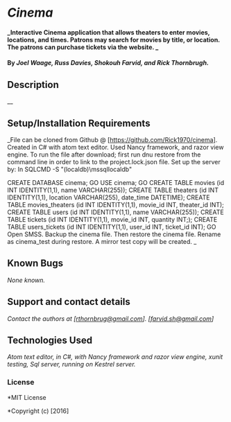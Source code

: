 # _Cinema_

#### _Interactive Cinema application that allows theaters to enter movies, locations, and times.  Patrons may search for movies by title, or location.  The patrons can purchase tickets via the website. _

#### By _**Joel Waage, Russ Davies, Shokouh Farvid, and Rick Thornbrugh.**_

## Description

__

## Setup/Installation Requirements

_File can be cloned from Github @ [https://github.com/Rick1970/cinema].
Created in C# with atom text editor.  Used Nancy framework, and razor view engine.  To run the file after download; first run dnu restore from the command line in order to link to the project.lock.json file. Set up the server by:
In SQLCMD -S "(localdb)\mssqllocaldb"

CREATE DATABASE cinema;
GO
USE cinema;
GO
CREATE TABLE movies (id INT IDENTITY(1,1), name VARCHAR(255));
CREATE TABLE theaters (id INT IDENTITY(1,1), location VARCHAR(255), date_time DATETIME);
CREATE TABLE movies_theaters (id INT IDENTITY(1,1), movie_id INT, theater_id INT);
CREATE TABLE users (id INT IDENTITY(1,1), name VARCHAR(255));
CREATE TABLE tickets (id INT IDENTITY(1,1),  movie_id INT, quantity INT;);
CREATE TABLE users_tickets (id INT IDENTITY(1,1), user_id INT, ticket_id INT);
GO
Open SMSS. Backup the cinema file.  Then restore the cinema file.  Rename as cinema_test during restore.  A mirror test copy will be created. _

## Known Bugs
_None known._

## Support and contact details

_Contact the authors at [rthornbrug@gmail.com]. [farvid.sh@gmail.com]_

## Technologies Used

_Atom text editor, in C#, with Nancy framework and razor view engine, xunit testing, Sql server, running on Kestrel server._

### License

*MIT License

*Copyright (c) [2016]
